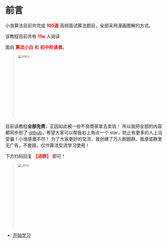 # 前言

小浩算法目前共完成 <font color="red"><b>105道</b></font> 高频面试算法题目，全部采用漫画图解的方式。

该教程目前共有 <font color="red"><b>11w</b></font> 人阅读

面向 <font color="red"><b>算法小白</b></font> 和 <font color="red"><b>初中阶读者</b></font>。

> <img src="http://www.geekxh.com/suggest.jpeg" alt="JPEG" style="zoom: 67%;" width=300/>

目前该教程<b>全部免费</b>，正因如此被一些不良商家拿去卖钱！ 所以我把全部的内容都同步到了 [github](https://github.com/geekxh/hello-algorithm)，希望大家可以帮我右上角点一个 star，防止有更多的人上当受骗！小浩感激不尽！
为了大家更好的交流，我创建了万人刷题群。我承诺群里无广告，不套路，仅作算法交流学习使用！


下方扫码回复 <font color="red"><b>【进群】</b></font> 即可！

> <img src="http://www.geekxh.com/code.jpeg" alt="JPEG" style="zoom: 67%;" width=300/>


* [开始学习](http://www.geekxh.com) 